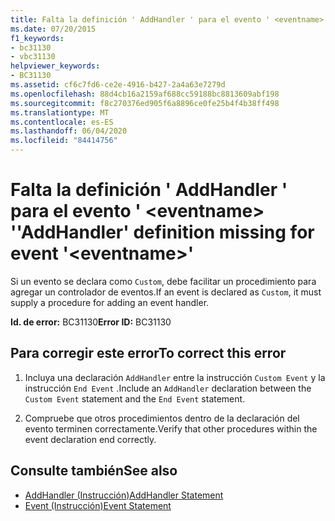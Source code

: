 ```yaml
---
title: Falta la definición ' AddHandler ' para el evento ' <eventname> '
ms.date: 07/20/2015
f1_keywords:
- bc31130
- vbc31130
helpviewer_keywords:
- BC31130
ms.assetid: cf6c7fd6-ce2e-4916-b427-2a4a63e7279d
ms.openlocfilehash: 88d4cb16a2159af688cc59188bc8813609abf198
ms.sourcegitcommit: f8c270376ed905f6a8896ce0fe25b4f4b38ff498
ms.translationtype: MT
ms.contentlocale: es-ES
ms.lasthandoff: 06/04/2020
ms.locfileid: "84414756"
---
```

# <a name="addhandler-definition-missing-for-event-eventname"></a><span data-ttu-id="ea23d-102">Falta la definición ' AddHandler ' para el evento ' \<eventname> '</span><span class="sxs-lookup"><span data-stu-id="ea23d-102">'AddHandler' definition missing for event '\<eventname>'</span></span>
<span data-ttu-id="ea23d-103">Si un evento se declara como `Custom`, debe facilitar un procedimiento para agregar un controlador de eventos.</span><span class="sxs-lookup"><span data-stu-id="ea23d-103">If an event is declared as `Custom`, it must supply a procedure for adding an event handler.</span></span>  
  
 <span data-ttu-id="ea23d-104">**Id. de error:** BC31130</span><span class="sxs-lookup"><span data-stu-id="ea23d-104">**Error ID:** BC31130</span></span>  
  
## <a name="to-correct-this-error"></a><span data-ttu-id="ea23d-105">Para corregir este error</span><span class="sxs-lookup"><span data-stu-id="ea23d-105">To correct this error</span></span>  
  
1. <span data-ttu-id="ea23d-106">Incluya una declaración `AddHandler` entre la instrucción `Custom Event` y la instrucción `End Event` .</span><span class="sxs-lookup"><span data-stu-id="ea23d-106">Include an `AddHandler` declaration between the `Custom Event` statement and the `End Event` statement.</span></span>  
  
2. <span data-ttu-id="ea23d-107">Compruebe que otros procedimientos dentro de la declaración del evento terminen correctamente.</span><span class="sxs-lookup"><span data-stu-id="ea23d-107">Verify that other procedures within the event declaration end correctly.</span></span>  
  
## <a name="see-also"></a><span data-ttu-id="ea23d-108">Consulte también</span><span class="sxs-lookup"><span data-stu-id="ea23d-108">See also</span></span>

- [<span data-ttu-id="ea23d-109">AddHandler (Instrucción)</span><span class="sxs-lookup"><span data-stu-id="ea23d-109">AddHandler Statement</span></span>](../language-reference/statements/addhandler-statement.md)
- [<span data-ttu-id="ea23d-110">Event (Instrucción)</span><span class="sxs-lookup"><span data-stu-id="ea23d-110">Event Statement</span></span>](../language-reference/statements/event-statement.md)
